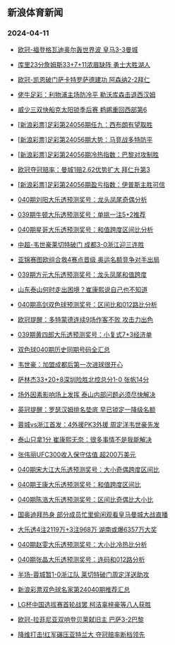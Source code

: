 ## 新浪体育新闻 
### 2024-04-11

+ [欧冠-福登格瓦迪奥尔轰世界波 皇马3-3曼城](https://sports.sina.com.cn/g/pl/2024-04-10/doc-inarhxve1493000.shtml)

+ [库里23分詹姆斯33+7+11浓眉缺阵 勇士大胜湖人](https://sports.sina.com.cn/basketball/nba/2024-04-10/doc-inarikky1310607.shtml)

+ [欧冠-凯恩破门萨卡特罗萨德建功 阿森纳2-2拜仁](https://sports.sina.com.cn/g/pl/2024-04-10/doc-inarhxuy5614429.shtml)

+ [佬牛足彩：利物浦主场防冷平 勒沃库森击退西汉姆](https://sports.sina.com.cn/l/2024-04-10/doc-inarieau3284368.shtml)

+ [威少三双快船克太阳锁季后赛 鹈鹕重回西部第6](https://sports.sina.com.cn/basketball/nba/2024-04-10/doc-inarikku5431040.shtml)

+ [[新浪彩票]足彩第24056期任九：西布朗有望取胜](https://sports.sina.com.cn/l/2024-04-10/doc-inarhxuw3374459.shtml)

+ [[新浪彩票]足彩第24056期大势：马竞战多特防平](https://sports.sina.com.cn/l/2024-04-10/doc-inarhxva2380287.shtml)

+ [[新浪彩票]足彩第24056期冷热指数：巴黎对攻制胜](https://sports.sina.com.cn/l/2024-04-10/doc-inarhxve1487081.shtml)

+ [欧冠夺冠赔率：曼城1赔2.62优势扩大 拜仁升第3](https://sports.sina.com.cn/l/2024-04-10/doc-inarieca1411599.shtml)

+ [[新浪彩票]足彩第24056期盈亏指数：伊普斯主胜可信](https://sports.sina.com.cn/l/2024-04-10/doc-inarhxuy5604558.shtml)

+ [040期刘阳大乐透预测奖号：龙头凤尾奇偶分析](https://sports.sina.com.cn/l/2024-04-10/doc-inarikku5414704.shtml)

+ [039期牛顿大乐透预测奖号：单挑一注5+2推荐](https://sports.sina.com.cn/l/2024-04-10/doc-inariqss5340167.shtml)

+ [040期星哥大乐透预测奖号：和值跨度区间比分析](https://sports.sina.com.cn/l/2024-04-10/doc-inarikkw2187139.shtml)

+ [中超-韦世豪莱切特破门 成都3-0浙江迎三连胜](https://sports.sina.com.cn/china/j/2024-04-10/doc-inarkfqq0926082.shtml)

+ [亚锦赛图欧组合救4赛点晋级 奥运名额竞争对手出局](https://sports.sina.com.cn/others/badmin/2024-04-10/doc-inarizhs1026101.shtml)

+ [039期方元大乐透预测奖号：龙头凤尾和值跨度](https://sports.sina.com.cn/l/2024-04-10/doc-inariuyu1095320.shtml)

+ [山东泰山何时走出困境？崔康熙说自己也不知道](https://sports.sina.com.cn/china/2024-04-10/doc-inarikkw2183262.shtml)

+ [040期高剑双色球预测奖号：区间比和012路比分析](https://sports.sina.com.cn/l/2024-04-10/doc-inariqss5324117.shtml)

+ [欧冠提醒：多特蒙德连续9场作客不败 攻击力出色](https://sports.sina.com.cn/l/2024-04-10/doc-inarieca1392276.shtml)

+ [039期黄四郎大乐透预测奖号：小复式7+3经济单](https://sports.sina.com.cn/l/2024-04-10/doc-inariuyv0091208.shtml)

+ [双色球040期历史同期号码全汇总](https://sports.sina.com.cn/l/2024-04-10/doc-inariqsu2103038.shtml)

+ [韦世豪：加盟成都后第一次进球很开心](https://sports.sina.com.cn/china/j/2024-04-10/doc-inarkfqk5046791.shtml)

+ [萨林杰33+20+8深圳险胜北控总分1-0 张帆14分](https://sports.sina.com.cn/basketball/cba/2024-04-10/doc-inarkfqq9924190.shtml)

+ [场外因素影响场上发挥 泰山内部问题必须尽快解决](https://sports.sina.com.cn/china/2024-04-10/doc-inarikkw2180572.shtml)

+ [英冠提醒：罗瑟汉姆排名垫底 早已锁定一降级名额](https://sports.sina.com.cn/l/2024-04-10/doc-inarieaw5514592.shtml)

+ [蓉城vs浙江首发：4外援PK3外援 周定洋韦世豪先发](https://sports.sina.com.cn/china/j/2024-04-10/doc-inarizht0023344.shtml)

+ [泰山只拿1分 崔康熙无奈：很多事情不是我能解决](https://sports.sina.com.cn/china/2024-04-10/doc-inarieaw5514617.shtml)

+ [张伟丽UFC300收入保守估值 超200万美元](https://sports.sina.com.cn/others/freefight/2024-04-10/doc-inariqsx0190216.shtml)

+ [040期宋大江大乐透预测奖号：大小奇偶跨度区间比](https://sports.sina.com.cn/l/2024-04-10/doc-inarikkw2189960.shtml)

+ [040期王康大乐透预测奖号：和值跨度区间比](https://sports.sina.com.cn/l/2024-04-10/doc-inarikkw2190114.shtml)

+ [040期陈浩大乐透预测奖号：区间比奇偶比大小比](https://sports.sina.com.cn/l/2024-04-10/doc-inarikku5414423.shtml)

+ [国奥迪拜热身 部分成员忙里偷闲观看皇马曼城大战直播](https://sports.sina.com.cn/china/2024-04-10/doc-inariqsu2100892.shtml)

+ [大乐透4注2119万+3注968万 湖南或爆6357万大奖](https://sports.sina.com.cn/l/2024-04-10/doc-inarkmwn9799998.shtml)

+ [040期赵雯大乐透预测奖号：大小比冷热比分析](https://sports.sina.com.cn/l/2024-04-10/doc-inarikku5415021.shtml)

+ [040期张晶大乐透预测奖号：连码和012路分析](https://sports.sina.com.cn/l/2024-04-10/doc-inarikkw2189803.shtml)

+ [半场-蓉城暂1-0浙江队 莱切特破门周定洋送助攻](https://sports.sina.com.cn/china/j/2024-04-10/doc-inarkfqk5035882.shtml)

+ [新浪彩票双色球名家第24040期推荐汇总](https://sports.sina.com.cn/l/2024-04-10/doc-inariqsx0210837.shtml)

+ [LG杯中国选拔赛首轮战罢 柯洁辜梓豪等八人获胜](https://sports.sina.com.cn/go/2024-04-10/doc-inarieau3296426.shtml)

+ [欧冠-拉菲尼亚双响登贝莱弑旧主 巴萨3-2巴黎](https://sports.sina.com.cn/global/championsleague/2024-04-11/doc-inarmhzw4486570.shtml)

+ [降维打击!红军碾压亚特兰大 夺冠赔率断档领先](https://sports.sina.com.cn/l/2024-04-11/doc-inarmhzy1254328.shtml)

